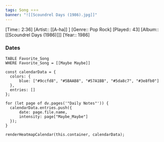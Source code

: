 ```yaml
---
tags: Song ⭐⭐⭐ 
banner: "![[Scoundrel Days (1986).jpg]]"
---
```

[Time:: 2:36]
[Artist:: [[A-ha]] ]
[Genre:: Pop Rock]
[Played:: 43]
[Album:: [[Scoundrel Days (1986)]]]
[Year:: 1986]
### Dates
````dataview
TABLE Favorite_Song
WHERE Favorite_Song = [[Maybe Maybe]]
````

  ```dataviewjs
const calendarData = { 
	colors: { 
		blue: ["#9ccfd8", "#5BAAB8", "#57A1BB", "#5da8c7", "#3e8fb0"] 
	}, 
	entries: [] 
}; 

for (let page of dv.pages('"Daily Notes"')) { 
	calendarData.entries.push({ 
		date: page.file.name, 
		intensity: page["Maybe_Maybe"]
	}); 
} 

renderHeatmapCalendar(this.container, calendarData);
```
